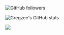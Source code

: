 ![GitHub followers](https://img.shields.io/github/followers/Gregor-Lilienberg)

![Gregzee's GitHub stats](https://github-readme-stats.vercel.app/api?username=Gregzeee&show_icons=true&theme=dark)

![](https://komarev.com/ghpvc/?username=Gregzeee&style=plastic&color=brightgreen&label=Visits)
